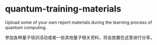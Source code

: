 # quantum-training-materials
Upload some of your own report materials during the learning process of quantum computing.

参加各种量子培训活动或者一些其他量子相关资料，将会放置在这里进行分享。
